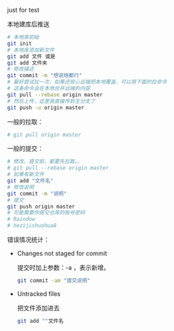 just for test

本地建库后推送

```bash
# 本地库初始
git init
# 本地库添加新文件
git add 文件 或是
git add 文件夹
# 修改描述
git commit -m "想说啥都行"
# 最好尝试拉一次，如果还担心远端把本地覆盖，可以用下面的拉命令
# 这条命令会在本地合并远端的内容
git pull --rebase origin master
# 然后上传，这里我直接传到主分支了
git push -u origin master
```

一般的拉取：

```bash
# git pull origin master
```

一般的提交：

```bash
# 修改、提交前，都要先拉取。。
# git pull --rebase origin master
# 如果有新文件
git add "文件名"
# 修改说明
git commit -m "说明"
# 提交
git push origin master
# 可能需要你提交仓库的账号密码
# Raindow
# hezijishuohua8
```

错误情况统计：

- Changes not staged for commit

	提交时加上参数：-a ，表示新增。

	```bash
	git commit -am "提交说明"
	```
	
- Untracked files

	把文件添加进去

	```bash
	git add ""文件名
	```

	